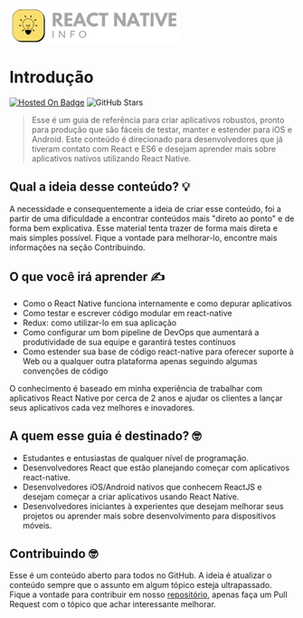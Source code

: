 <img src="assets/images/logo.png" width="300">

# Introdução

[![Hosted On Badge](https://img.shields.io/badge/hosted%20on-Gitbook-yellow)](https://www.gitbook.com/) <img alt="GitHub Stars" src="https://img.shields.io/github/stars/lucalves/react-native-info?color=yellow">

> Esse é um guia de referência para criar aplicativos robustos, pronto para produção que são fáceis de testar, manter e estender para iOS e Android. Este conteúdo é direcionado para desenvolvedores que já tiveram contato com React e ES6 e desejam aprender mais sobre aplicativos nativos utilizando React Native.

## Qual a ideia desse conteúdo? 💡

A necessidade e consequentemente a ideia de criar esse conteúdo, foi a partir de uma dificuldade a encontrar conteúdos mais "direto ao ponto" e de forma bem explicativa. Esse material tenta trazer de forma mais direta e mais simples possível. Fique a vontade para melhorar-lo, encontre mais informações na seção Contribuindo.

## O que você irá aprender ✍️

- Como o React Native funciona internamente e como depurar aplicativos
- Como testar e escrever código modular em react-native
- Redux: como utilizar-lo em sua aplicação
- Como configurar um bom pipeline de DevOps que aumentará a produtividade de sua equipe e garantirá testes contínuos
- Como estender sua base de código react-native para oferecer suporte à Web ou a qualquer outra plataforma apenas seguindo algumas convenções de código

O conhecimento é baseado em minha experiência de trabalhar com aplicativos React Native por cerca de 2 anos e ajudar os clientes a lançar seus aplicativos cada vez melhores e inovadores.

## A quem esse guia é destinado? 🤓

- Estudantes e entusiastas de qualquer nível de programação.
- Desenvolvedores React que estão planejando começar com aplicativos react-native.
- Desenvolvedores iOS/Android nativos que conhecem ReactJS e desejam começar a criar aplicativos usando React Native.
- Desenvolvedores iniciantes à experientes que desejam melhorar seus projetos ou aprender mais sobre desenvolvimento para dispositivos móveis.

## Contribuindo 🤓

Esse é um conteúdo aberto para todos no GitHub. A ideia é atualizar o conteúdo sempre que o assunto em algum tópico esteja ultrapassado. Fique a vontade para contribuir em nosso [repositório](https://github.com/lucalves/react-native-info), apenas faça um Pull Request com o tópico que achar interessante melhorar.

